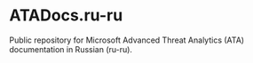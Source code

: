 # ATADocs.ru-ru
Public repository for Microsoft Advanced Threat Analytics (ATA) documentation in Russian (ru-ru).
